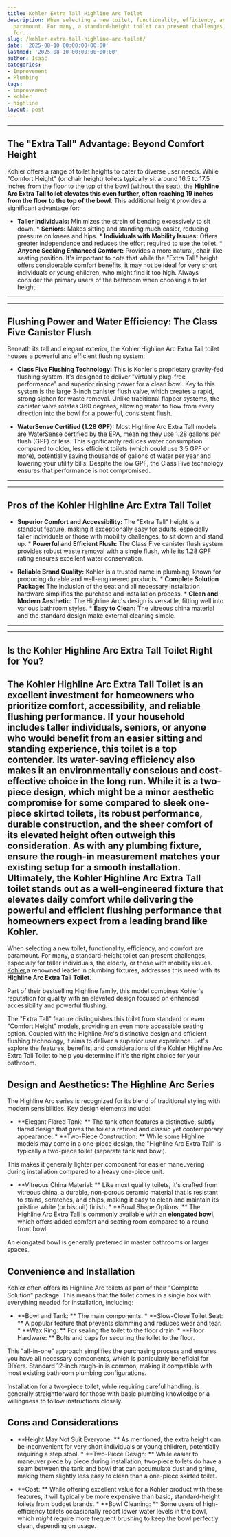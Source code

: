 ```yaml
---
title: Kohler Extra Tall Highline Arc Toilet
description: When selecting a new toilet, functionality, efficiency, and comfort are
  paramount. For many, a standard-height toilet can present challenges, especially
  for...
slug: /kohler-extra-tall-highline-arc-toilet/
date: '2025-08-10 00:00:00+00:00'
lastmod: '2025-08-10 00:00:00+00:00'
author: Isaac
categories:
- Improvement
- Plumbing
tags:
- improvement
- kohler
- highline
layout: post
---
```

---

## The "Extra Tall" Advantage: Beyond Comfort Height
Kohler offers a range of toilet heights to cater to diverse user needs. While "Comfort Height" (or chair height) toilets typically sit around 16.5 to 17.5 inches from the floor to the top of the bowl (without the seat), the **Highline Arc Extra Tall toilet elevates this even further, often reaching 19 inches from the floor to the top of the bowl**.
This additional height provides a significant advantage for:

* **Taller Individuals:** Minimizes the strain of bending excessively to sit down. * **Seniors:** Makes sitting and standing much easier, reducing pressure on knees and hips. * **Individuals with Mobility Issues:** Offers greater independence and reduces the effort required to use the toilet. * **Anyone Seeking Enhanced Comfort:** Provides a more natural, chair-like seating position.
It's important to note that while the "Extra Tall" height offers considerable comfort benefits, it may not be ideal for very short individuals or young children, who might find it too high. Always consider the primary users of the bathroom when choosing a toilet height.
---
---

## Flushing Power and Water Efficiency: The Class Five Canister Flush
Beneath its tall and elegant exterior, the Kohler Highline Arc Extra Tall toilet houses a powerful and efficient flushing system:

* **Class Five Flushing Technology:** This is Kohler's proprietary gravity-fed flushing system. It's designed to deliver "virtually plug-free performance" and superior rinsing power for a clean bowl. Key to this system is the large 3-inch canister flush valve, which creates a rapid, strong siphon for waste removal. Unlike traditional flapper systems, the canister valve rotates 360 degrees, allowing water to flow from every direction into the bowl for a powerful, consistent flush.

* **WaterSense Certified (1.28 GPF):** Most Highline Arc Extra Tall models are WaterSense certified by the EPA, meaning they use 1.28 gallons per flush (GPF) or less. This significantly reduces water consumption compared to older, less efficient toilets (which could use 3.5 GPF or more), potentially saving thousands of gallons of water per year and lowering your utility bills. Despite the low GPF, the Class Five technology ensures that performance is not compromised.
---
---

## Pros of the Kohler Highline Arc Extra Tall Toilet

* **Superior Comfort and Accessibility:** The "Extra Tall" height is a standout feature, making it exceptionally easy for adults, especially taller individuals or those with mobility challenges, to sit down and stand up. * **Powerful and Efficient Flush:** The Class Five canister flush system provides robust waste removal with a single flush, while its 1.28 GPF rating ensures excellent water conservation.

* **Reliable Brand Quality:** Kohler is a trusted name in plumbing, known for producing durable and well-engineered products. * **Complete Solution Package:** The inclusion of the seat and all necessary installation hardware simplifies the purchase and installation process. * **Clean and Modern Aesthetic:** The Highline Arc's design is versatile, fitting well into various bathroom styles. * **Easy to Clean:** The vitreous china material and the standard design make external cleaning simple.
---
---

## Is the Kohler Highline Arc Extra Tall Toilet Right for You?
The Kohler Highline Arc Extra Tall Toilet is an excellent investment for homeowners who prioritize comfort, accessibility, and reliable flushing performance. If your household includes taller individuals, seniors, or anyone who would benefit from an easier sitting and standing experience, this toilet is a top contender. Its water-saving efficiency also makes it an environmentally conscious and cost-effective choice in the long run.
While it is a two-piece design, which might be a minor aesthetic compromise for some compared to sleek one-piece skirted toilets, its robust performance, durable construction, and the sheer comfort of its elevated height often outweigh this consideration. As with any plumbing fixture, ensure the rough-in measurement matches your existing setup for a smooth installation.
Ultimately, the Kohler Highline Arc Extra Tall toilet stands out as a well-engineered fixture that elevates daily comfort while delivering the powerful and efficient flushing performance that homeowners expect from a leading brand like Kohler.
---

When selecting a new toilet, functionality, efficiency, and comfort are paramount. For many, a standard-height toilet can present challenges, especially for taller individuals, the elderly, or those with mobility issues. [Kohler](https://pestpolicy.com/kohler-rethinks-bathroom-medicine-cabinets-with-maxstow-model/),a renowned leader in plumbing fixtures, addresses this need with its **Highline Arc Extra Tall Toilet**.

Part of their bestselling Highline family, this model combines Kohler's reputation for quality with an elevated design focused on enhanced accessibility and powerful flushing.

The "Extra Tall" feature distinguishes this toilet from standard or even "Comfort Height" models, providing an even more accessible seating option. Coupled with the Highline Arc's distinctive design and efficient flushing technology, it aims to deliver a superior user experience. Let's explore the features, benefits, and considerations of the Kohler Highline Arc Extra Tall Toilet to help you determine if it's the right choice for your bathroom.

##  Design and Aesthetics: The Highline Arc Series

The Highline Arc series is recognized for its blend of traditional styling with modern sensibilities. Key design elements include:

* **Elegant Flared Tank: ** The tank often features a distinctive, subtly flared design that gives the toilet a refined and classic yet contemporary appearance. * **Two-Piece Construction: ** While some Highline models may come in a one-piece design, the "Highline Arc Extra Tall" is typically a two-piece toilet (separate tank and bowl).

This makes it generally lighter per component for easier maneuvering during installation compared to a heavy one-piece unit.

* **Vitreous China Material: ** Like most quality toilets, it's crafted from vitreous china, a durable, non-porous ceramic material that is resistant to stains, scratches, and chips, making it easy to clean and maintain its pristine white (or biscuit) finish. * **Bowl Shape Options: ** The Highline Arc Extra Tall is commonly available with an **elongated bowl**, which offers added comfort and seating room compared to a round-front bowl.

An elongated bowl is generally preferred in master bathrooms or larger spaces.

##  Convenience and Installation

Kohler often offers its Highline Arc toilets as part of their "Complete Solution" package. This means that the toilet comes in a single box with everything needed for installation, including:

* **Bowl and Tank: ** The main components. * **Slow-Close Toilet Seat: ** A popular feature that prevents slamming and reduces wear and tear. * **Wax Ring: ** For sealing the toilet to the floor drain. * **Floor Hardware: ** Bolts and caps for securing the toilet to the floor.

This "all-in-one" approach simplifies the purchasing process and ensures you have all necessary components, which is particularly beneficial for DIYers. Standard 12-inch rough-in is common, making it compatible with most existing bathroom plumbing configurations.

Installation for a two-piece toilet, while requiring careful handling, is generally straightforward for those with basic plumbing knowledge or a willingness to follow instructions closely.

##  Cons and Considerations

* **Height May Not Suit Everyone: ** As mentioned, the extra height can be inconvenient for very short individuals or young children, potentially requiring a step stool. * **Two-Piece Design: ** While easier to maneuver piece by piece during installation, two-piece toilets do have a seam between the tank and bowl that can accumulate dust and grime, making them slightly less easy to clean than a one-piece skirted toilet.

* **Cost: ** While offering excellent value for a Kohler product with these features, it will typically be more expensive than basic, standard-height toilets from budget brands. * **Bowl Cleaning: ** Some users of high-efficiency toilets occasionally report lower water levels in the bowl, which *might* require more frequent brushing to keep the bowl perfectly clean, depending on usage.